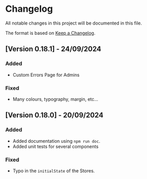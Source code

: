 # Changelog

All notable changes in this project will be documented in this file.

The format is based on [Keep a Changelog](https://keepachangelog.com/en/1.0.0/).

## [Version 0.18.1] - 24/09/2024

### Added
- Custom Errors Page for Admins

### Fixed
- Many colours, typography, margin, etc...

## [Version 0.18.0] - 20/09/2024

### Added
- Added documentation using `npm run doc`.
- Added unit tests for several components

### Fixed
- Typo in the `initialState` of the Stores.